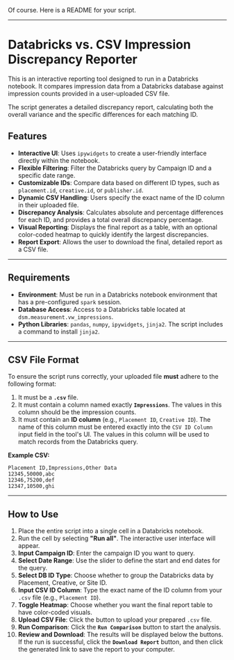 Of course. Here is a README for your script.

-----

# Databricks vs. CSV Impression Discrepancy Reporter

This is an interactive reporting tool designed to run in a Databricks notebook. It compares impression data from a Databricks database against impression counts provided in a user-uploaded CSV file.

The script generates a detailed discrepancy report, calculating both the overall variance and the specific differences for each matching ID.

## Features

  * **Interactive UI**: Uses `ipywidgets` to create a user-friendly interface directly within the notebook.
  * **Flexible Filtering**: Filter the Databricks query by Campaign ID and a specific date range.
  * **Customizable IDs**: Compare data based on different ID types, such as `placement.id`, `creative.id`, or `publisher.id`.
  * **Dynamic CSV Handling**: Users specify the exact name of the ID column in their uploaded file.
  * **Discrepancy Analysis**: Calculates absolute and percentage differences for each ID, and provides a total overall discrepancy percentage.
  * **Visual Reporting**: Displays the final report as a table, with an optional color-coded heatmap to quickly identify the largest discrepancies.
  * **Report Export**: Allows the user to download the final, detailed report as a CSV file.

-----

## Requirements

  * **Environment**: Must be run in a Databricks notebook environment that has a pre-configured `spark` session.
  * **Database Access**: Access to a Databricks table located at `dsm.measurement.vw_impressions`.
  * **Python Libraries**: `pandas`, `numpy`, `ipywidgets`, `jinja2`. The script includes a command to install `jinja2`.

-----

## CSV File Format

To ensure the script runs correctly, your uploaded file **must** adhere to the following format:

1.  It must be a **`.csv`** file.
2.  It must contain a column named exactly **`Impressions`**. The values in this column should be the impression counts.
3.  It must contain an **ID column** (e.g., `Placement ID`, `Creative ID`). The name of this column must be entered exactly into the `CSV ID Column` input field in the tool's UI. The values in this column will be used to match records from the Databricks query.

**Example CSV:**

```csv
Placement ID,Impressions,Other Data
12345,50000,abc
12346,75200,def
12347,10500,ghi
```

-----

## How to Use

1.  Place the entire script into a single cell in a Databricks notebook.
2.  Run the cell by selecting **"Run all"**. The interactive user interface will appear.
3.  **Input Campaign ID**: Enter the campaign ID you want to query.
4.  **Select Date Range**: Use the slider to define the start and end dates for the query.
5.  **Select DB ID Type**: Choose whether to group the Databricks data by Placement, Creative, or Site ID.
6.  **Input CSV ID Column**: Type the exact name of the ID column from your `.csv` file (e.g., `Placement ID`).
7.  **Toggle Heatmap**: Choose whether you want the final report table to have color-coded visuals.
8.  **Upload CSV File**: Click the button to upload your prepared `.csv` file.
9.  **Run Comparison**: Click the **`Run Comparison`** button to start the analysis.
10. **Review and Download**: The results will be displayed below the buttons. If the run is successful, click the **`Download Report`** button, and then click the generated link to save the report to your computer.
